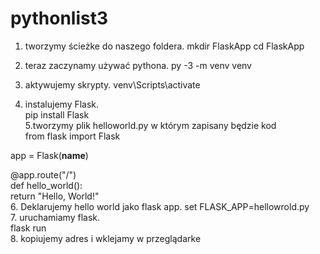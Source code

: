 # pythonlist3
1. tworzymy ścieżke do naszego foldera.
	mkdir FlaskApp
	cd FlaskApp

2. teraz zaczynamy używać pythona.
	py -3 -m venv venv

3. aktywujemy skrypty.
	venv\Scripts\activate
4. instalujemy Flask.</BR>
	pip install Flask</BR>
5.tworzymy plik helloworld.py w którym zapisany będzie kod </BR>
from flask import Flask</BR>

app = Flask(__name__)</BR>

@app.route("/")</BR>
def hello_world():</BR>
    return "Hello, World!"</BR>
6. Deklarujemy hello world jako flask app.
	set FLASK_APP=hellowrold.py </br>
7. uruchamiamy flask.</BR>
	flask run</BR>
8. kopiujemy adres i wklejamy w przeglądarke
